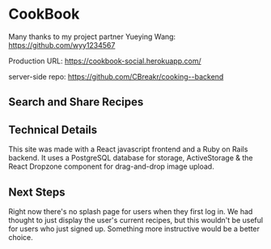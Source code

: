 
# CookBook

Many thanks to my project partner Yueying Wang: https://github.com/wyy1234567

Production URL: https://cookbook-social.herokuapp.com/

server-side repo: https://github.com/CBreakr/cooking--backend

## Search and Share Recipes

## Technical Details

This site was made with a React javascript frontend and a Ruby on Rails backend. It uses a PostgreSQL database for storage, ActiveStorage & the React Dropzone component for drag-and-drop image upload.

## Next Steps

Right now there's no splash page for users when they first log in. We had thought to just display the user's current recipes, but this wouldn't be useful for users who just signed up. Something more instructive would be a better choice.